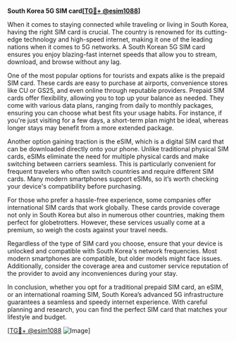 **South Korea 5G SIM card[[TG💪+ @esim1088](https://t.me/s/esim1088)]**

When it comes to staying connected while traveling or living in South Korea, having the right SIM card is crucial. The country is renowned for its cutting-edge technology and high-speed internet, making it one of the leading nations when it comes to 5G networks. A South Korean 5G SIM card ensures you enjoy blazing-fast internet speeds that allow you to stream, download, and browse without any lag.

One of the most popular options for tourists and expats alike is the prepaid SIM card. These cards are easy to purchase at airports, convenience stores like CU or GS25, and even online through reputable providers. Prepaid SIM cards offer flexibility, allowing you to top up your balance as needed. They come with various data plans, ranging from daily to monthly packages, ensuring you can choose what best fits your usage habits. For instance, if you're just visiting for a few days, a short-term plan might be ideal, whereas longer stays may benefit from a more extended package.

Another option gaining traction is the eSIM, which is a digital SIM card that can be downloaded directly onto your phone. Unlike traditional physical SIM cards, eSIMs eliminate the need for multiple physical cards and make switching between carriers seamless. This is particularly convenient for frequent travelers who often switch countries and require different SIM cards. Many modern smartphones support eSIMs, so it’s worth checking your device's compatibility before purchasing.

For those who prefer a hassle-free experience, some companies offer international SIM cards that work globally. These cards provide coverage not only in South Korea but also in numerous other countries, making them perfect for globetrotters. However, these services usually come at a premium, so weigh the costs against your travel needs.

Regardless of the type of SIM card you choose, ensure that your device is unlocked and compatible with South Korea's network frequencies. Most modern smartphones are compatible, but older models might face issues. Additionally, consider the coverage area and customer service reputation of the provider to avoid any inconveniences during your stay.

In conclusion, whether you opt for a traditional prepaid SIM card, an eSIM, or an international roaming SIM, South Korea’s advanced 5G infrastructure guarantees a seamless and speedy internet experience. With careful planning and research, you can find the perfect SIM card that matches your lifestyle and budget.

[[TG💪+ @esim1088](https://t.me/s/esim1088) ![Image](https://i.postimg.cc/Y0z9fWf4/image.png)]